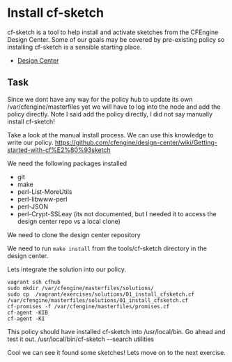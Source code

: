 Install cf-sketch
=================
cf-sketch is a tool to help install and activate sketches from the CFEngine Design Center. Some of our goals may be covered by pre-existing policy so installing cf-sketch is a sensible starting place.

* [Design Center](https://github.com/cfengine/design-center "CFEngine Design Center on Github")

Task
----
Since we dont have any way for the policy hub to update its own /var/cfengine/masterfiles yet we will have to log into the node and add the policy directly. Note I said add the policy directly, I did not say manually install cf-sketch!

Take a look at the manual install process. We can use this knowledge to write our policy.
https://github.com/cfengine/design-center/wiki/Getting-started-with-cf%E2%80%93sketch

We need the following packages installed
* git
* make
* perl-List-MoreUtils
* perl-libwww-perl
* perl-JSON
* perl-Crypt-SSLeay (its not documented, but I needed it to access the design center repo vs a local clone)

We need to clone the design center repository

We need to run `make install` from the tools/cf-sketch directory in the design center.

Lets integrate the solution into our policy.

    vagrant ssh cfhub
    sudo mkdir /var/cfengine/masterfiles/solutions/
    sudo cp  /vagrant/exercises/solutions/01_install_cfsketch.cf /var/cfengine/masterfiles/solutions/01_install_cfsketch.cf
    cf-promises -f /var/cfengine/masterfiles/promises.cf
    cf-agent -KIB
    cf-agent -KI

This policy should have installed cf-sketch into /usr/local/bin. Go ahead and test it out.
/usr/local/bin/cf-sketch --search utilities

Cool we can see it found some sketches! Lets move on to the next exercise.
